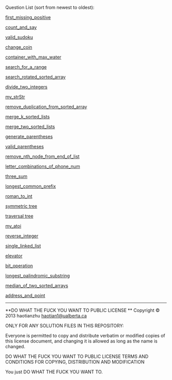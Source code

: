 

Question List (sort from newest to oldest):

[first_missing_positive](./first_missing_positive)

[count_and_say](./count_and_say)

[valid_sudoku](./valid_sudoku)

[change_coin](./change_coin)

[container_with_max_water](./container_with_max_water)

[search_for_a_range](./search_for_a_range)

[search_rotated_sorted_array](./search_rotated_sorted_array)

[divide_two_integers](./divide_two_integers)

[my_strStr](./my_strStr)

[remove_duplication_from_sorted_array](./remove_duplication_from_sorted_array)

[merge_k_sorted_lists](./merge_k_sorted_lists)

[merge_two_sorted_lists](./merge_two_sorted_lists)

[generate_parentheses](./generate_parentheses)

[valid_parentheses](./valid_parentheses)

[remove_nth_node_from_end_of_list](./remove_nth_node_from_end_of_list)

[letter_combinations_of_phone_num](./letter_combinations_of_phone_num)

[three_sum](./three_sum)

[longest_common_prefix](./longest_common_prefix)

[roman_to_int](./roman_to_int)

[symmetric tree](./symmetric%20tree)

[traversal tree](./traversal%20tree)

[my_atoi](./my_atoi)

[reverse_integer](./reverse_integer)

[single_linked_list](./single_linked_list)

[elevator](./elevator)

[bit_operation](./bit_operation)

[longest_palindromic_substring](./longest_palindromic_substring)

[median_of_two_sorted_arrays](./median_of_two_sorted_arrays)

[address_and_point](./address_and_point)



-------



**DO WHAT THE FUCK YOU WANT TO PUBLIC LICENSE **
Copyright © 2013 haotianzhu haotian1@ualberta.ca

ONLY FOR ANY SOLUTION FILES IN THIS REPOSITORY:

Everyone is permitted to copy and distribute verbatim or modified copies of this license document, and changing it is allowed as long as the name is changed.

DO WHAT THE FUCK YOU WANT TO PUBLIC LICENSE TERMS AND CONDITIONS FOR COPYING, DISTRIBUTION AND MODIFICATION

You just DO WHAT THE FUCK YOU WANT TO.